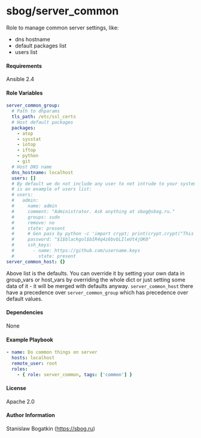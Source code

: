 sbog/server_common
==================

Role to manage common server settings, like:
* dns hostname
* default packages list
* users list

#### Requirements

Ansible 2.4

#### Role Variables

```yaml
server_common_group:
  # Path to dhparams
  tls_path: /etc/ssl_certs
  # Host default packages
  packages:
    - atop
    - sysstat
    - iotop
    - iftop
    - python
    - git
  # Host DNS name
  dns_hostname: localhost
  users: []
  # By default we do not include any user to not intrude to your system. Here
  # is an example of users list:
  # users:
  #   admin:
  #     name: admin
  #     comment: "Administrator. Ask anything at sbog@sbog.ru."
  #     groups: sudo
  #     remove: no
  #     state: present
  #     # Gen pass by python -c 'import crypt; print(crypt.crypt("This is my Password", "$1$blackgolem$"))'
  #     password: "$1$blackgol$bIR4q4z6bvbLIleUt4jOK0"
  #     ssh_keys:
  #       - name: https://github.com/username.keys
  #         state: present
server_common_host: {}
```

Above list is the defaults. You can override it by setting your own data in
group_vars or host_vars by overriding the whole dict or just setting some data
of it - it will be merged with defaults anyway. `server_common_host` there
have a precedence over `server_common_group` which has precedence over default
values.

#### Dependencies

None

#### Example Playbook

```yaml
- name: Do common things on server
  hosts: localhost
  remote_user: root
  roles:
    - { role: server_common, tags: ['common'] }
```

#### License

Apache 2.0

#### Author Information

Stanislaw Bogatkin (https://sbog.ru)
